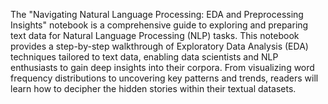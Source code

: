 The "Navigating Natural Language Processing: EDA and Preprocessing Insights" notebook is a comprehensive guide to exploring and preparing text data for Natural Language Processing (NLP) tasks. This notebook provides a step-by-step walkthrough of Exploratory Data Analysis (EDA) techniques tailored to text data, enabling data scientists and NLP enthusiasts to gain deep insights into their corpora. From visualizing word frequency distributions to uncovering key patterns and trends, readers will learn how to decipher the hidden stories within their textual datasets.